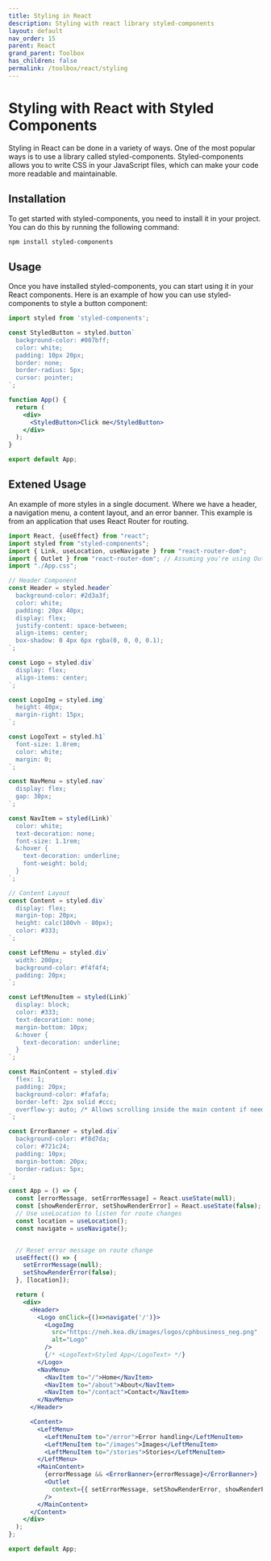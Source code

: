 ```yaml
---
title: Styling in React
description: Styling with react library styled-components
layout: default
nav_order: 15
parent: React
grand_parent: Toolbox
has_children: false
permalink: /toolbox/react/styling
---
```


# Styling with React with Styled Components
Styling in React can be done in a variety of ways. One of the most popular ways is to use a library called styled-components. Styled-components allows you to write CSS in your JavaScript files, which can make your code more readable and maintainable.

## Installation
To get started with styled-components, you need to install it in your project. You can do this by running the following command:

```bash
npm install styled-components
```

## Usage
Once you have installed styled-components, you can start using it in your React components. Here is an example of how you can use styled-components to style a button component:

```jsx
import styled from 'styled-components';

const StyledButton = styled.button`
  background-color: #007bff;
  color: white;
  padding: 10px 20px;
  border: none;
  border-radius: 5px;
  cursor: pointer;
`;

function App() {
  return (
    <div>
      <StyledButton>Click me</StyledButton>
    </div>
  );
}

export default App;
``` 

## Extened Usage
An example of more styles in a single document. Where we have a header, a navigation menu, a content layout, and an error banner. This example is from an application that uses React Router for routing.

```jsx
import React, {useEffect} from "react";
import styled from "styled-components";
import { Link, useLocation, useNavigate } from "react-router-dom";
import { Outlet } from "react-router-dom"; // Assuming you're using Outlet for nested routes
import "./App.css";

// Header Component
const Header = styled.header`
  background-color: #2d3a3f;
  color: white;
  padding: 20px 40px;
  display: flex;
  justify-content: space-between;
  align-items: center;
  box-shadow: 0 4px 6px rgba(0, 0, 0, 0.1);
`;

const Logo = styled.div`
  display: flex;
  align-items: center;
`;

const LogoImg = styled.img`
  height: 40px;
  margin-right: 15px;
`;

const LogoText = styled.h1`
  font-size: 1.8rem;
  color: white;
  margin: 0;
`;

const NavMenu = styled.nav`
  display: flex;
  gap: 30px;
`;

const NavItem = styled(Link)`
  color: white;
  text-decoration: none;
  font-size: 1.1rem;
  &:hover {
    text-decoration: underline;
    font-weight: bold;
  }
`;

// Content Layout
const Content = styled.div`
  display: flex;
  margin-top: 20px;
  height: calc(100vh - 80px);
  color: #333;
`;

const LeftMenu = styled.div`
  width: 200px;
  background-color: #f4f4f4;
  padding: 20px;
`;

const LeftMenuItem = styled(Link)`
  display: block;
  color: #333;
  text-decoration: none;
  margin-bottom: 10px;
  &:hover {
    text-decoration: underline;
  }
`;

const MainContent = styled.div`
  flex: 1;
  padding: 20px;
  background-color: #fafafa;
  border-left: 2px solid #ccc;
  overflow-y: auto; /* Allows scrolling inside the main content if needed */
`;

const ErrorBanner = styled.div`
  background-color: #f8d7da;
  color: #721c24;
  padding: 10px;
  margin-bottom: 20px;
  border-radius: 5px;
`;

const App = () => {
  const [errorMessage, setErrorMessage] = React.useState(null);
  const [showRenderError, setShowRenderError] = React.useState(false);
  // Use useLocation to listen for route changes
  const location = useLocation();
  const navigate = useNavigate();


  // Reset error message on route change
  useEffect(() => {
    setErrorMessage(null);
    setShowRenderError(false);
  }, [location]);

  return (
    <div>
      <Header>
        <Logo onClick={()=>navigate('/')}>
          <LogoImg
            src="https://neh.kea.dk/images/logos/cphbusiness_neg.png"
            alt="Logo"
          />
          {/* <LogoText>Styled App</LogoText> */}
        </Logo>
        <NavMenu>
          <NavItem to="/">Home</NavItem>
          <NavItem to="/about">About</NavItem>
          <NavItem to="/contact">Contact</NavItem>
        </NavMenu>
      </Header>

      <Content>
        <LeftMenu>
          <LeftMenuItem to="/error">Error handling</LeftMenuItem>
          <LeftMenuItem to="/images">Images</LeftMenuItem>
          <LeftMenuItem to="/stories">Stories</LeftMenuItem>
        </LeftMenu>
        <MainContent>
          {errorMessage && <ErrorBanner>{errorMessage}</ErrorBanner>}
          <Outlet
            context={{ setErrorMessage, setShowRenderError, showRenderError }}
          />
        </MainContent>
      </Content>
    </div>
  );
};

export default App;
```